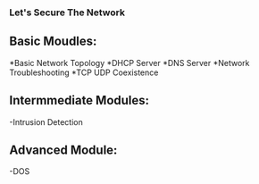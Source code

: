 ### Let's Secure The Network

## Basic Moudles:

*Basic Network Topology
*DHCP Server
*DNS Server
*Network Troubleshooting
*TCP UDP Coexistence

## Intermmediate Modules:

-Intrusion Detection 

## Advanced Module:

-DOS 
